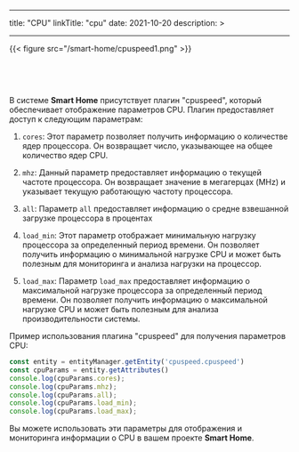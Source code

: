
---
title: "CPU"
linkTitle: "cpu"
date: 2021-10-20
description: >
  
---

{{< figure src="/smart-home/cpuspeed1.png" >}}

&nbsp;

&nbsp;

В системе **Smart Home** присутствует плагин "cpuspeed", который обеспечивает отображение параметров CPU. Плагин предоставляет 
доступ к следующим параметрам:

1. `cores`: Этот параметр позволяет получить информацию о количестве ядер процессора. Он возвращает число, указывающее на 
общее количество ядер CPU.

2. `mhz`: Данный параметр предоставляет информацию о текущей частоте процессора. Он возвращает значение в мегагерцах (MHz) 
и указывает текущую работающую частоту процессора.

3. `all`: Параметр `all` предоставляет информацию о средне взвешанной загрузке процессора в процентах

4. `load_min`: Этот параметр отображает минимальную нагрузку процессора за определенный период времени. Он позволяет 
получить информацию о минимальной нагрузке CPU и может быть полезным для мониторинга и анализа нагрузки на процессор.

5. `load_max`: Параметр `load_max` предоставляет информацию о максимальной нагрузке процессора за определенный период
времени. Он позволяет получить информацию о максимальной нагрузке CPU и может быть полезным для анализа производительности 
системы.

Пример использования плагина "cpuspeed" для получения параметров CPU:

```javascript
const entity = entityManager.getEntity('cpuspeed.cpuspeed')
const cpuParams = entity.getAttributes()
console.log(cpuParams.cores);
console.log(cpuParams.mhz);
console.log(cpuParams.all);
console.log(cpuParams.load_min);
console.log(cpuParams.load_max);
```

Вы можете использовать эти параметры для отображения и мониторинга информации о CPU в вашем проекте **Smart Home**.
